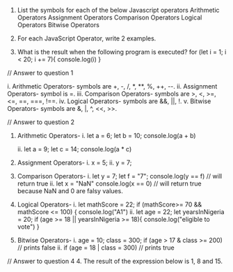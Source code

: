 1. List the symbols for each of the below Javascript operators
    Arithmetic Operators
    Assignment Operators
    Comparison Operators
    Logical Operators
    Bitwise Operators

2. For each JavaScript Operator, write 2 examples.

4. What is the result when the following program is executed?
for (let i = 1; i < 20; i += 7){
    console.log(i)
} 


// Answer to question 1

i. Arithmetic Operators- symbols are +, -, /, *, **, %, ++, --.
ii. Assignment Operators- symbol is =.
iii. Comparison Operators- symbols are >, <, >=, <=, ==, ===, !==.
iv. Logical Operators- symbols are &&, ||, !.
v. Bitwise Operators- symbols are &, |, ^, <<, >>.

// Answer to question 2

1. Arithmetic Operators- 
    i. let a = 6;
       let b = 10;
       console.log(a + b)

    ii. let a = 9;
       let c = 14;
       console.log(a * c)

2. Assignment Operators-
    i. x = 5;
    ii. y = 7;

3. Comparison Operators-
    i. let y = 7;
        let f = "7";
        console.log(y == f) // will return true
    ii. let x = "NaN"
        console.log(x == 0) // will return true because NaN and 0 are falsy values.

4. Logical Operators-
    i. let mathScore = 22;
         if (mathScore>= 70 && mathScore <= 100) {
          console.log("A1")
    ii. let age = 22;
        let yearsInNigeria = 20;
         if (age >= 18 || yearsInNigeria >= 18){
            console.log("eligible to vote")
         }

5. Bitwise Operators-
    i. age = 10;
       class = 300;
       if (age > 17 & class >= 200) // prints false
    ii. if (age = 18 | class = 300) // prints true

// Answer to question 4
4. The result of the expression below is 1, 8 and 15.
